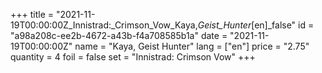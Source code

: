 +++
title = "2021-11-19T00:00:00Z_Innistrad:_Crimson_Vow_Kaya,_Geist_Hunter_[en]_false"
id = "a98a208c-ee2b-4672-a43b-f4a708585b1a"
date = "2021-11-19T00:00:00Z"
name = "Kaya, Geist Hunter"
lang = ["en"]
price = "2.75"
quantity = 4
foil = false
set = "Innistrad: Crimson Vow"
+++
